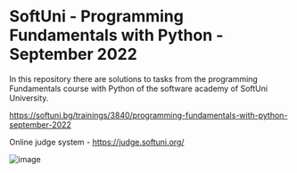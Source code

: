 # SoftUni - Programming Fundamentals with Python - September 2022
In this repository there are solutions to tasks from the programming Fundamentals course with Python of the software academy of SoftUni University.

https://softuni.bg/trainings/3840/programming-fundamentals-with-python-september-2022

Online judge system - https://judge.softuni.org/

![image](https://user-images.githubusercontent.com/114032977/191654383-66852f3f-ead9-4ef0-8b51-feb0dea131eb.png)
